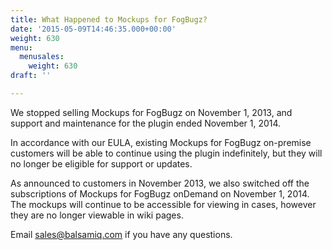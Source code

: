 ```yaml
---
title: What Happened to Mockups for FogBugz?
date: '2015-05-09T14:46:35.000+00:00'
weight: 630
menu:
  menusales:
    weight: 630
draft: ''

---
```


We stopped selling Mockups for FogBugz on November 1, 2013, and support and maintenance for the plugin ended November 1, 2014.

In accordance with our EULA, existing Mockups for FogBugz on-premise customers will be able to continue using the plugin indefinitely, but they will no longer be eligible for support or updates.

As announced to customers in November 2013, we also switched off the subscriptions of Mockups for FogBugz onDemand on November 1, 2014\. The mockups will continue to be accessible for viewing in cases, however they are no longer viewable in wiki pages.

Email [sales@balsamiq.com](mailto:sales@balsamiq.com) if you have any questions.
